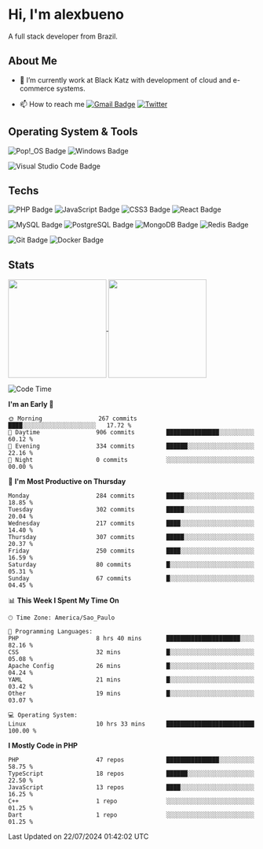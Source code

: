 # Hi, I'm alexbueno

A full stack developer from Brazil.

## About Me

- 🌱 I’m currently work at Black Katz with development of cloud and e-commerce systems.

- 📫 How to reach me [![Gmail Badge](https://img.shields.io/badge/-gmail-c14438?style=for-the-badge&logo=Gmail&logoColor=ffffff)](mailto:alexsandrofbueno@gmail.com) [![Twitter](https://img.shields.io/badge/twitter-1DA1F2.svg?style=for-the-badge&logo=twitter&logoColor=ffffff)](https://twitter.com/Alex_Bueno_7)

## Operating System & Tools

![Pop!_OS Badge](https://img.shields.io/badge/Pop!__OS-48B9C7?logo=popos&logoColor=fff&style=flat)
![Windows Badge](https://img.shields.io/badge/Windows-0078D6?logo=windows&logoColor=fff&style=flat)

![Visual Studio Code Badge](https://img.shields.io/badge/Visual%20Studio%20Code-007ACC?logo=visualstudiocode&logoColor=fff&style=flat)

## Techs

![PHP Badge](https://img.shields.io/badge/PHP-777BB4?logo=php&logoColor=fff&style=flat)
![JavaScript Badge](https://img.shields.io/badge/JavaScript-F7DF1E?logo=javascript&logoColor=000&style=flat)
![CSS3 Badge](https://img.shields.io/badge/CSS3-1572B6?logo=css3&logoColor=fff&style=flat)
![React Badge](https://img.shields.io/badge/React-61DAFB?logo=react&logoColor=000&style=flat)

![MySQL Badge](https://img.shields.io/badge/MySQL-4479A1?logo=mysql&logoColor=fff&style=flat)
![PostgreSQL Badge](https://img.shields.io/badge/PostgreSQL-4169E1?logo=postgresql&logoColor=fff&style=flat)
![MongoDB Badge](https://img.shields.io/badge/MongoDB-47A248?logo=mongodb&logoColor=fff&style=flat)
![Redis Badge](https://img.shields.io/badge/Redis-DC382D?logo=redis&logoColor=fff&style=flat)

![Git Badge](https://img.shields.io/badge/Git-F05032?logo=git&logoColor=fff&style=flat)
![Docker Badge](https://img.shields.io/badge/Docker-2496ED?logo=docker&logoColor=fff&style=flat)


## Stats

<a href="https://github.com/anuraghazra/github-readme-stats">
  <img height=200 align="center" src="https://github-readme-stats.vercel.app/api?username=alexbueno7&theme=dark" />
</a>
<a href="https://github.com/anuraghazra/convoychat">
  <img height=200 align="center" src="https://github-readme-stats.vercel.app/api/top-langs?username=alexbueno7&layout=compact&langs_count=8&card_width=320&theme=dark" />
</a>

<!--START_SECTION:waka-->
![Code Time](http://img.shields.io/badge/Code%20Time-1%2C028%20hrs%2044%20mins-blue)

**I'm an Early 🐤** 

```text
🌞 Morning                267 commits         ████░░░░░░░░░░░░░░░░░░░░░   17.72 % 
🌆 Daytime                906 commits         ███████████████░░░░░░░░░░   60.12 % 
🌃 Evening                334 commits         ██████░░░░░░░░░░░░░░░░░░░   22.16 % 
🌙 Night                  0 commits           ░░░░░░░░░░░░░░░░░░░░░░░░░   00.00 % 
```
📅 **I'm Most Productive on Thursday** 

```text
Monday                   284 commits         █████░░░░░░░░░░░░░░░░░░░░   18.85 % 
Tuesday                  302 commits         █████░░░░░░░░░░░░░░░░░░░░   20.04 % 
Wednesday                217 commits         ████░░░░░░░░░░░░░░░░░░░░░   14.40 % 
Thursday                 307 commits         █████░░░░░░░░░░░░░░░░░░░░   20.37 % 
Friday                   250 commits         ████░░░░░░░░░░░░░░░░░░░░░   16.59 % 
Saturday                 80 commits          █░░░░░░░░░░░░░░░░░░░░░░░░   05.31 % 
Sunday                   67 commits          █░░░░░░░░░░░░░░░░░░░░░░░░   04.45 % 
```


📊 **This Week I Spent My Time On** 

```text
🕑︎ Time Zone: America/Sao_Paulo

💬 Programming Languages: 
PHP                      8 hrs 40 mins       █████████████████████░░░░   82.16 % 
CSS                      32 mins             █░░░░░░░░░░░░░░░░░░░░░░░░   05.08 % 
Apache Config            26 mins             █░░░░░░░░░░░░░░░░░░░░░░░░   04.24 % 
YAML                     21 mins             █░░░░░░░░░░░░░░░░░░░░░░░░   03.42 % 
Other                    19 mins             █░░░░░░░░░░░░░░░░░░░░░░░░   03.07 % 

💻 Operating System: 
Linux                    10 hrs 33 mins      █████████████████████████   100.00 % 
```

**I Mostly Code in PHP** 

```text
PHP                      47 repos            ███████████████░░░░░░░░░░   58.75 % 
TypeScript               18 repos            ██████░░░░░░░░░░░░░░░░░░░   22.50 % 
JavaScript               13 repos            ████░░░░░░░░░░░░░░░░░░░░░   16.25 % 
C++                      1 repo              ░░░░░░░░░░░░░░░░░░░░░░░░░   01.25 % 
Dart                     1 repo              ░░░░░░░░░░░░░░░░░░░░░░░░░   01.25 % 
```




 Last Updated on 22/07/2024 01:42:02 UTC
<!--END_SECTION:waka-->
